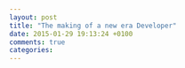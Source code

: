 ```yaml
---
layout: post
title: "The making of a new era Developer"
date: 2015-01-29 19:13:24 +0100
comments: true
categories: 
---
```

